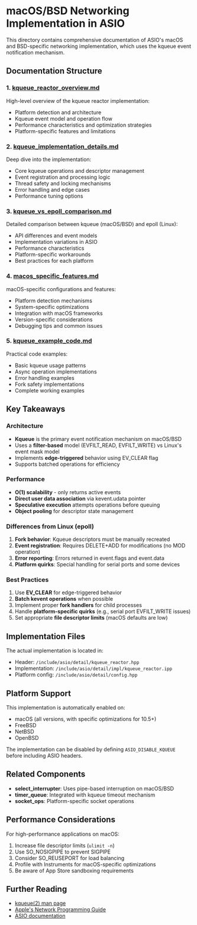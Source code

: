 # macOS/BSD Networking Implementation in ASIO

This directory contains comprehensive documentation of ASIO's macOS and BSD-specific networking implementation, which uses the kqueue event notification mechanism.

## Documentation Structure

### 1. [kqueue_reactor_overview.md](kqueue_reactor_overview.md)
High-level overview of the kqueue reactor implementation:
- Platform detection and architecture
- Kqueue event model and operation flow
- Performance characteristics and optimization strategies
- Platform-specific features and limitations

### 2. [kqueue_implementation_details.md](kqueue_implementation_details.md)
Deep dive into the implementation:
- Core kqueue operations and descriptor management
- Event registration and processing logic
- Thread safety and locking mechanisms
- Error handling and edge cases
- Performance tuning options

### 3. [kqueue_vs_epoll_comparison.md](kqueue_vs_epoll_comparison.md)
Detailed comparison between kqueue (macOS/BSD) and epoll (Linux):
- API differences and event models
- Implementation variations in ASIO
- Performance characteristics
- Platform-specific workarounds
- Best practices for each platform

### 4. [macos_specific_features.md](macos_specific_features.md)
macOS-specific configurations and features:
- Platform detection mechanisms
- System-specific optimizations
- Integration with macOS frameworks
- Version-specific considerations
- Debugging tips and common issues

### 5. [kqueue_example_code.md](kqueue_example_code.md)
Practical code examples:
- Basic kqueue usage patterns
- Async operation implementations
- Error handling examples
- Fork safety implementations
- Complete working examples

## Key Takeaways

### Architecture
- **Kqueue** is the primary event notification mechanism on macOS/BSD
- Uses a **filter-based** model (EVFILT_READ, EVFILT_WRITE) vs Linux's event mask model
- Implements **edge-triggered** behavior using EV_CLEAR flag
- Supports batched operations for efficiency

### Performance
- **O(1) scalability** - only returns active events
- **Direct user data association** via kevent.udata pointer
- **Speculative execution** attempts operations before queuing
- **Object pooling** for descriptor state management

### Differences from Linux (epoll)
1. **Fork behavior**: Kqueue descriptors must be manually recreated
2. **Event registration**: Requires DELETE+ADD for modifications (no MOD operation)
3. **Error reporting**: Errors returned in event.flags and event.data
4. **Platform quirks**: Special handling for serial ports and some devices

### Best Practices
1. Use **EV_CLEAR** for edge-triggered behavior
2. **Batch kevent operations** when possible
3. Implement proper **fork handlers** for child processes
4. Handle **platform-specific quirks** (e.g., serial port EVFILT_WRITE issues)
5. Set appropriate **file descriptor limits** (macOS defaults are low)

## Implementation Files

The actual implementation is located in:
- Header: `/include/asio/detail/kqueue_reactor.hpp`
- Implementation: `/include/asio/detail/impl/kqueue_reactor.ipp`
- Platform config: `/include/asio/detail/config.hpp`

## Platform Support

This implementation is automatically enabled on:
- macOS (all versions, with specific optimizations for 10.5+)
- FreeBSD
- NetBSD
- OpenBSD

The implementation can be disabled by defining `ASIO_DISABLE_KQUEUE` before including ASIO headers.

## Related Components

- **select_interrupter**: Uses pipe-based interruption on macOS/BSD
- **timer_queue**: Integrated with kqueue timeout mechanism
- **socket_ops**: Platform-specific socket operations

## Performance Considerations

For high-performance applications on macOS:
1. Increase file descriptor limits (`ulimit -n`)
2. Use SO_NOSIGPIPE to prevent SIGPIPE
3. Consider SO_REUSEPORT for load balancing
4. Profile with Instruments for macOS-specific optimizations
5. Be aware of App Store sandboxing requirements

## Further Reading

- [kqueue(2) man page](https://developer.apple.com/library/archive/documentation/System/Conceptual/ManPages_iPhoneOS/man2/kqueue.2.html)
- [Apple's Network Programming Guide](https://developer.apple.com/library/archive/documentation/NetworkingInternet/Conceptual/NetworkingTopics/Introduction/Introduction.html)
- [ASIO documentation](https://think-async.com/Asio/)